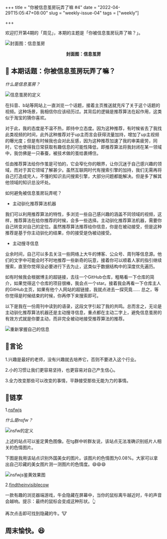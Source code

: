+++
title = "你被信息茧房玩弄了嘛 #4"
date = "2022-04-29T15:05:47+08:00"
slug = "weekly-issue-04"
tags = ["weekly"]

+++

欢迎打开第4期的「周见」，本期的主题是「你被信息茧房玩弄了嘛？」。

![封面图：信息茧房](https://imgs.zhubai.love/cc2b5f9493654e0aa6053df271ee11f2.jpg)

<center><b>封面图：信息茧房</b></center>

## 📝 本期话题：你被信息茧房玩弄了嘛？

*什么是信息茧房？*

![信息茧房的定义](https://imgs.zhubai.love/6b0b9493c87d44a8bce2abb1afa1d83f.png)

在抖音、b站等网站上一直浏览一个话题，接着主页推送就充斥了关于这个话题的视频。这种场景，我相信你应该经历过。其背后的逻辑是推荐算法在起作用，这类似于淘宝的猜你喜欢。

对于此，我的态度是不温不热，即持中立态度。因为这种推荐，有时候省去了我找此类视频的时间，此外这种推荐对于up主而言会获得流量加持，增加了up主视频的曝光度；但是有时候我也会对此反感，因为这种推荐加速了我的审美疲劳，同时，它也使得我日常获取有趣信息的可能性降低，即推荐算法将我封闭在某一领域中，我仿佛是一只春蚕，被技术做的茧给裹缚住。

任由推荐算法给你作茧是可怕的，它会窄化你的眼界，让你沉迷于自己感兴趣的领域，而对于其它领域了解甚少。虽然互联网时代有搜索引擎的加持，我们无需再将自己打造成完人，不懂的知识去问搜索引擎，大部分问题都能解决。但是多了解其他领域的知识总没坏处。

如何避免被信息茧房玩弄呢？

- 主动驯化推荐算法机器

我们可以利用推荐算法的特性，多浏览一些自己感兴趣的涵盖不同领域的视频，这样，推荐算法在给你推荐的时候，会多一些选择。主动驯化推荐算法机器，需要你自己转变对自己的定位。虽然推荐算法推荐给你信息，你是在被动接受，但是这种推荐是基于你主动驯化的结果，你的接受是伪被动接受。

- 主动搜寻信息

业余时间，自己可以多去关注一些网络上大牛的博客、公众号、周刊等信息源。他们的文字中可能会时不时地推荐一些新奇的玩意，接着你可以顺着人家的指引继续搜索，直至你觉得没必要进行下去为止，这类似于数据结构中的深度优先遍历。

如有时候我会根据博主的超链接，去往一个GitHub仓库，粗略看一下仓库的简介，如果觉得这个仓库的项目很棒，我会点一个star。接着我会再看一下仓库主人的GitHub主页，如果有他个人网站的超链接，我就点进去一探究竟...... 总之，等你觉得是时候结束的时候，你再停下来搜索即可。

以下是我在一份周刊中读到的语录，这段文字引起了我的共鸣。总而言之，无论是主动驯化推荐算法机器还是主动搜寻信息，重点都在主动二字上，避免信息茧房的有效方式就是你要主动，而非完全被动地接受推荐算法的推荐。

![重新掌握自己的信息](https://imgs.zhubai.love/f6160c5eca214b90ba0f4faed5a12d82.png)

## 📜言论

1.兴趣是最好的老师，没有兴趣就去培养它，否则不要进入这个行业。

2.小的习惯让我们更容易坚持，也更容易对自己产生信心。

3.全力改变那些可以改变的事情，平静接受那些无能为力的事情。

## 🎇链享

1.[nsfwjs](https://nsfwjs.com/)

*什么是nsfw？*

![nsfw的定义](https://imgs.zhubai.love/1c709c04c5354adba05730727ae7c99b.png)

上述的站点可以鉴定黄色图像。在tg群中听群友说，该站点无法准确识别纸片人相关的色情图片。

下图是我用该站点识别外国美女的图片。该图片的色情图为0.08%。大家可以拿出自己珍藏的美女图片测一测图片的色情度。😄😄😄

![nsfwjs鉴黄效果图](https://imgs.zhubai.love/cabf3f812f454938a80553f1b56a481c.png)

2.[findtheinvisiblecow](https://findtheinvisiblecow.com/)

一款有趣的浏览器端游戏，牛会隐藏在屏幕中，当你的鼠标离牛越近时，牛的声音会越响。提示：最终的鼠标会变成这种形状。👆

再次点击即可找到隐藏的牛。🐮

## 周末愉快。😆